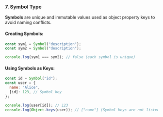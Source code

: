 ### **7. Symbol Type**

**Symbols** are unique and immutable values used as object property keys to avoid naming conflicts.

#### **Creating Symbols**:

```javascript
const sym1 = Symbol("description");
const sym2 = Symbol("description");

console.log(sym1 === sym2); // false (each symbol is unique)
```

#### **Using Symbols as Keys**:

```javascript
const id = Symbol("id");
const user = {
  name: "Alice",
  [id]: 123, // Symbol key
};

console.log(user[id]); // 123
console.log(Object.keys(user)); // ["name"] (Symbol keys are not listed)
```
